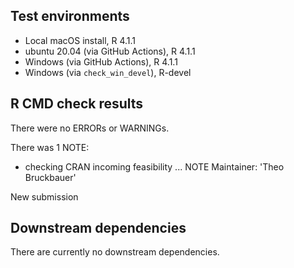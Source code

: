 ## Test environments
* Local macOS install, R 4.1.1
* ubuntu 20.04 (via GitHub Actions), R 4.1.1
* Windows (via GitHub Actions), R 4.1.1
* Windows (via `check_win_devel`), R-devel

## R CMD check results
There were no ERRORs or WARNINGs. 

There was 1 NOTE:

* checking CRAN incoming feasibility ... NOTE
Maintainer: 'Theo Bruckbauer'

New submission

## Downstream dependencies

There are currently no downstream dependencies.
